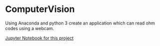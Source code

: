 # ComputerVision
Using Anaconda and python 3 create an application which can read ohm codes using a webcam.


[Jupyter Notebook for this project](http://mattmactics.xyz/jupyterNotebooks/ComputerVision/CV.html)
